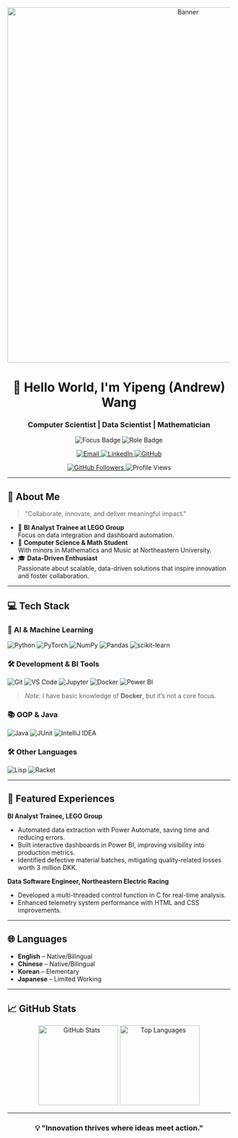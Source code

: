 <!-- Banner or Cover Image (Optional) -->
<div align="center">
  <!-- You can replace the link below with your own banner or cover image -->
  <img src="https://user-images.githubusercontent.com/YOUR_USERNAME/YOUR_REPO/banner.png" alt="Banner" width="800"/>
</div>

<!-- Intro and Socials -->
<h1 align="center">🌟 Hello World, I'm Yipeng (Andrew) Wang</h1>
<h3 align="center">Computer Scientist | Data Scientist | Mathematician</h3>

<div align="center">
  <img src="https://img.shields.io/badge/Focus-Scalable_Data_Solutions-BE2EDD" alt="Focus Badge"/>
  <img src="https://img.shields.io/badge/Role-BI_Analyst_and_Developer-20B2AA" alt="Role Badge"/>
</div>

<p align="center">
  <a href="mailto:andrewwang040907@gmail.com">
    <img src="https://img.shields.io/badge/Email-ffffff?style=for-the-badge&logo=gmail&logoColor=black" alt="Email"/>
  </a>
  <a href="https://www.linkedin.com/in/yipeng-andrew-wang-366811276">
    <img src="https://img.shields.io/badge/LinkedIn-ffffff?style=for-the-badge&logo=linkedin&logoColor=black" alt="LinkedIn"/>
  </a>
  <a href="https://github.com/YPAndrew0907">
    <img src="https://img.shields.io/badge/GitHub-ffffff?style=for-the-badge&logo=github&logoColor=black" alt="GitHub"/>
  </a>
</p>

<p align="center">
  <a href="https://github.com/YPAndrew0907?tab=followers">
    <img src="https://img.shields.io/github/followers/YPAndrew0907?style=social" alt="GitHub Followers"/>
  </a>
  <img src="https://komarev.com/ghpvc/?username=YPAndrew0907&color=blueviolet" alt="Profile Views"/>
</p>

---

## 🎯 About Me
> "Collaborate, innovate, and deliver meaningful impact."

- 🔭 **BI Analyst Trainee at LEGO Group**  
  Focus on data integration and dashboard automation.
- 🌱 **Computer Science & Math Student**  
  With minors in Mathematics and Music at Northeastern University.
- 🎓 **Data-Driven Enthusiast**  
  Passionate about scalable, data-driven solutions that inspire innovation and foster collaboration.

---

## 💻 Tech Stack

### 🤖 AI & Machine Learning
![Python](https://img.shields.io/badge/Python-3776AB?style=for-the-badge&logo=python&logoColor=white)
![PyTorch](https://img.shields.io/badge/PyTorch-EE4C2C?style=for-the-badge&logo=pytorch&logoColor=white)
![NumPy](https://img.shields.io/badge/NumPy-013243?style=for-the-badge&logo=numpy&logoColor=white)
![Pandas](https://img.shields.io/badge/Pandas-150458?style=for-the-badge&logo=pandas&logoColor=white)
![scikit-learn](https://img.shields.io/badge/scikit--learn-F7931E?style=for-the-badge&logo=scikit-learn&logoColor=white)

### 🛠️ Development & BI Tools
![Git](https://img.shields.io/badge/Git-F05032?style=for-the-badge&logo=git&logoColor=white)
![VS Code](https://img.shields.io/badge/VS_Code-007ACC?style=for-the-badge&logo=visual-studio-code&logoColor=white)
![Jupyter](https://img.shields.io/badge/Jupyter-F37626?style=for-the-badge&logo=jupyter&logoColor=white)
![Docker](https://img.shields.io/badge/Docker-2496ED?style=for-the-badge&logo=docker&logoColor=white)
![Power BI](https://img.shields.io/badge/Power_BI-F2C811?style=for-the-badge&logo=powerbi&logoColor=black)

> *Note:* I have basic knowledge of **Docker**, but it’s not a core focus.

### 📚 OOP & Java
![Java](https://img.shields.io/badge/Java-007396?style=for-the-badge&logo=java&logoColor=white)
![JUnit](https://img.shields.io/badge/JUnit-25A162?style=for-the-badge&logo=junit5&logoColor=white)
![IntelliJ IDEA](https://img.shields.io/badge/IntelliJ_IDEA-000000?style=for-the-badge&logo=intellij-idea&logoColor=white)

### 🛠️ Other Languages
![Lisp](https://img.shields.io/badge/Lisp-3F528C?style=for-the-badge&logoColor=white)
![Racket](https://img.shields.io/badge/Racket-9F1D20?style=for-the-badge&logoColor=white)

---

## 🚀 Featured Experiences

**BI Analyst Trainee, LEGO Group**
- Automated data extraction with Power Automate, saving time and reducing errors.  
- Built interactive dashboards in Power BI, improving visibility into production metrics.  
- Identified defective material batches, mitigating quality-related losses worth 3 million DKK.  

**Data Software Engineer, Northeastern Electric Racing**
- Developed a multi-threaded control function in C for real-time analysis.  
- Enhanced telemetry system performance with HTML and CSS improvements.  

---

## 🌐 Languages
- **English** – Native/Bilingual  
- **Chinese** – Native/Bilingual  
- **Korean** – Elementary  
- **Japanese** – Limited Working  

---

## 📈 GitHub Stats
<div align="center">
  <!-- Change "YPAndrew0907" to your GitHub username in the URLs below, if different -->
  <img height="180em" src="https://github-readme-stats.vercel.app/api?username=YPAndrew0907&show_icons=true&theme=radical" alt="GitHub Stats"/>
  <img height="180em" src="https://github-readme-stats.vercel.app/api/top-langs/?username=YPAndrew0907&layout=compact&theme=radical" alt="Top Languages"/>
</div>

---

<div align="center">
  <h3>💡 "Innovation thrives where ideas meet action."</h3>
</div>

